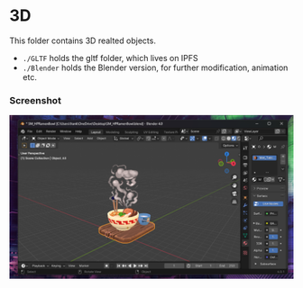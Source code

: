 # 3D

This folder contains 3D realted objects.

- `./GLTF` holds the gltf folder, which lives on IPFS
- `./Blender` holds the Blender version, for further modification, animation
  etc.

### Screenshot

![Screenshot](./screenshot.png)
